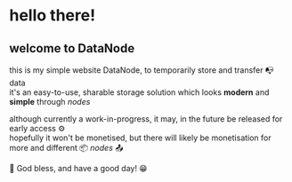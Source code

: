 # hello there!
## welcome to DataNode

this is my simple website DataNode, to temporarily store and transfer 📭 data<br>
it's an easy-to-use, sharable storage solution which looks **modern** and **simple** through *nodes*

although currently a work-in-progress, it may, in the future be released for early access ⚙️<br>
hopefully it won't be monetised, but there will likely be monetisation for more and different 📦 *nodes* 📤


🥳 God bless, and have a good day! 😁